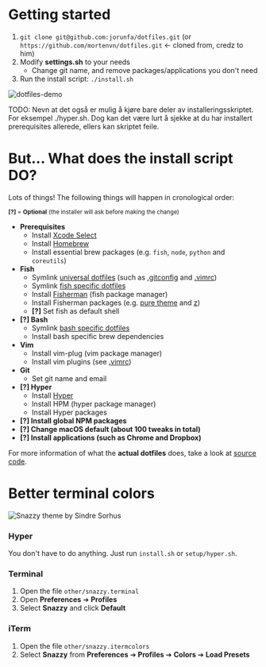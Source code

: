# Getting started
1. `git clone git@github.com:jorunfa/dotfiles.git` (or `https://github.com/mortenvn/dotfiles.git` <- cloned from, credz to him)
2. Modify **settings.sh** to your needs
    * Change git name, and remove packages/applications you don't need
3. Run the install script: `./install.sh`

![dotfiles-demo](https://cloud.githubusercontent.com/assets/3471625/26286320/9818992c-3e62-11e7-9f4f-00e5ebb3ba0e.gif)


TODO: Nevn at det også er mulig å kjøre bare deler av installeringsskriptet. For eksempel ./hyper.sh. Dog kan det være lurt å sjekke at du har installert prerequisites allerede, ellers kan skriptet feile.


# But... What does the install script DO?
Lots of things! The following things will happen in cronological order:

<sub>**[?]** = **Optional** (the installer will ask before making the change)</sub>

* **Prerequisites**
  * Install [Xcode Select](http://osxdaily.com/2014/02/12/install-command-line-tools-mac-os-x/)
  * Install [Homebrew](https://brew.sh/)
  * Install essential brew packages (e.g. `fish`, `node`, `python` and `coreutils`)
* **Fish**
  * Symlink [universal dotfiles](https://github.com/jorunfa/dotfiles/tree/master/dotfiles/universal) (such as  [.gitconfig](https://github.com/jorunfa/dotfiles/blob/master/dotfiles/universal/gitconfig) and [.vimrc](https://github.com/jorunfa/dotfiles/blob/master/dotfiles/universal/vimrc))
  * Symlink [fish specific dotfiles](https://github.com/jorunfa/dotfiles/tree/master/dotfiles/fish)
  * Install [Fisherman](https://fisherman.github.io/) (fish package manager)
  * Install Fisherman packages (e.g. [pure theme](https://github.com/rafaelrinaldi/pure) and [z](https://github.com/rupa/z))
  * **[?]** Set fish as default shell
* **[?] Bash**
  * Symlink [bash specific dotfiles](https://github.com/jorunfa/dotfiles/tree/master/dotfiles/bash)
  * Install bash specific brew dependencies
* **Vim**
  * Install vim-plug (vim package manager)
  * Install vim plugins (see [.vimrc](https://github.com/jorunfa/dotfiles/blob/master/dotfiles/universal/vimrc))
* **Git**
  * Set git name and email
* **[?] Hyper**
  * Install [Hyper](https://hyper.is/)
  * Install HPM (hyper package manager)
  * Install Hyper packages
* **[?] Install global NPM packages**
* **[?] Change macOS default (about 100 tweaks in total)**
* **[?] Install applications (such as Chrome and Dropbox)**

For more information of what the **actual dotfiles** does, take a look at [source code](https://github.com/jorunfa/dotfiles/tree/master/dotfiles).


# Better terminal colors
![Snazzy theme by Sindre Sorhus](https://github.com/sindresorhus/terminal-snazzy/raw/master/screenshot.png)


### Hyper
You don't have to do anything. Just run `install.sh` or `setup/hyper.sh`.


### Terminal
1. Open the file `other/snazzy.terminal`
2. Open **Preferences** ➔ **Profiles**
3. Select **Snazzy** and click **Default**


### iTerm
1. Open the file `other/snazzy.itermcolors`
2. Select **Snazzy** from **Preferences** ➔ **Profiles** ➔ **Colors** ➔ **Load Presets**
